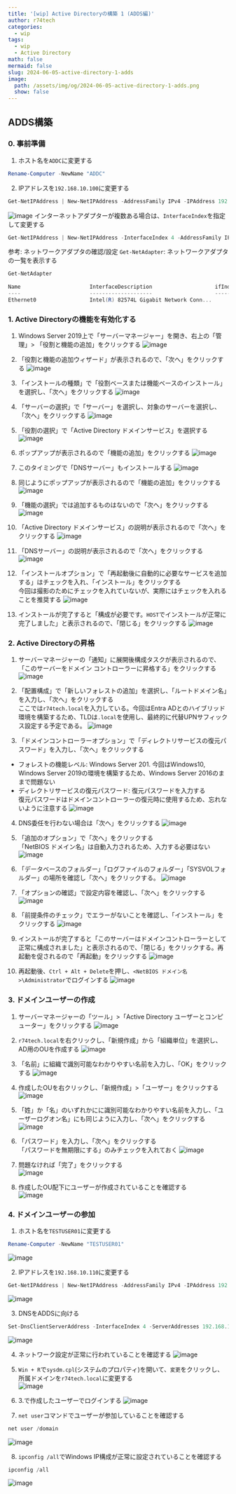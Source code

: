 ```yaml
---
title: '[wip] Active Directoryの構築 1 (ADDS編)'
author: r74tech
categories:
  - wip
tags:
  - wip
  - Active Directory
math: false
mermaid: false
slug: 2024-06-05-active-directory-1-adds
image:
  path: /assets/img/og/2024-06-05-active-directory-1-adds.png
  show: false
---
```


## ADDS構築
### 0. 事前準備

1. ホスト名を`ADDC`に変更する
```powershell
Rename-Computer -NewName "ADDC"
```

2. IPアドレスを`192.168.10.100`に変更する
```powershell
Get-NetIPAddress | New-NetIPAddress -AddressFamily IPv4 -IPAddress 192.168.10.100 -PrefixLength 24
```
![image](/assets/img/post/2024-06-05/adds00/001.png)
インターネットアダプターが複数ある場合は、`InterfaceIndex`を指定して変更する
```powershell
Get-NetIPAddress | New-NetIPAddress -InterfaceIndex 4 -AddressFamily IPv4 -IPAddress
```
参考: ネットワークアダプタの確認/設定
`Get-NetAdapter`: ネットワークアダプタの一覧を表示する
```powershell
Get-NetAdapter
​
Name                      InterfaceDescription                    ifIndex Status       MacAddress             LinkSpeed
----                      --------------------                    ------- ------       ----------             ---------
Ethernet0                 Intel(R) 82574L Gigabit Network Conn...       4 Up           00-0C-29-3D-5E-1.        1 Gbps
```


### 1. Active Directoryの機能を有効化する
1. Windows Server 2019上で「サーバーマネージャー」を開き、右上の「管理」> 「役割と機能の追加」をクリックする
![image](/assets/img/post/2024-06-05/adds01/001.png)

2. 「役割と機能の追加ウィザード」が表示されるので、「次へ」をクリックする
![image](/assets/img/post/2024-06-05/adds01/002.png)

3. 「インストールの種類」で「役割ベースまたは機能ベースのインストール」を選択し、「次へ」をクリックする
![image](/assets/img/post/2024-06-05/adds01/003.png)

4. 「サーバーの選択」で「サーバー」を選択し、対象のサーバーを選択し、「次へ」をクリックする
![image](/assets/img/post/2024-06-05/adds01/004.png)

5. 「役割の選択」で「Active Directory ドメインサービス」を選択する
![image](/assets/img/post/2024-06-05/adds01/005.png)

6. ポップアップが表示されるので「機能の追加」をクリックする
![image](/assets/img/post/2024-06-05/adds01/006.png)

7. このタイミングで「DNSサーバー」もインストールする
![image](/assets/img/post/2024-06-05/adds01/007.png)

8. 同じようにポップアップが表示されるので「機能の追加」をクリックする
![image](/assets/img/post/2024-06-05/adds01/008.png)

9. 「機能の選択」では追加するものはないので「次へ」をクリックする
![image](/assets/img/post/2024-06-05/adds01/009.png)

10. 「Active Directory ドメインサービス」の説明が表示されるので「次へ」をクリックする
![image](/assets/img/post/2024-06-05/adds01/010.png)

11. 「DNSサーバー」の説明が表示されるので「次へ」をクリックする
![image](/assets/img/post/2024-06-05/adds01/011.png)

12. 「インストールオプション」で「再起動後に自動的に必要なサービスを追加する」はチェックを入れ、「インストール」をクリックする  
今回は撮影のためにチェックを入れていないが、実際にはチェックを入れることを推奨する
![image](/assets/img/post/2024-06-05/adds01/012.png)

13. インストールが完了すると「構成が必要です。`HOST`でインストールが正常に完了しました」と表示されるので、「閉じる」をクリックする
![image](/assets/img/post/2024-06-05/adds01/013.png)

### 2. Active Directoryの昇格

1. サーバーマネージャーの「通知」に展開後構成タスクが表示されるので、「このサーバーをドメイン コントローラーに昇格する」をクリックする
![image](/assets/img/post/2024-06-05/adds02/014.png)

2. 「配置構成」で「新しいフォレストの追加」を選択し、「ルートドメイン名」を入力し、「次へ」をクリックする  
ここでは`r74tech.local`を入力している。今回はEntra ADとのハイブリッド環境を構築するため、TLDは`.local`を使用し、最終的に代替UPNサフィックス設定する予定である。
![image](/assets/img/post/2024-06-05/adds02/015.png)

3. 「ドメインコントローラーオプション」で「ディレクトリサービスの復元パスワード」を入力し、「次へ」をクリックする
  * フォレストの機能レベル: Windows Server 201. 
    今回はWindows10, Windows Server 2019の環境を構築するため、Windows Server 2016のままで問題ない
  * ディレクトリサービスの復元パスワード: 復元パスワードを入力する  
    復元パスワードはドメインコントローラーの復元時に使用するため、忘れないように注意する
![image](/assets/img/post/2024-06-05/adds02/016.png)

4.  DNS委任を行わない場合は「次へ」をクリックする
![image](/assets/img/post/2024-06-05/adds02/017.png)

18.  「追加のオプション」で「次へ」をクリックする  
「NetBIOS ドメイン名」は自動入力されるため、入力する必要はない
<span id="NetBIOS"></span>
![image](/assets/img/post/2024-06-05/adds02/018.png)

19. 「データベースのフォルダー」「ログファイルのフォルダー」「SYSVOLフォルダー」の場所を確認し「次へ」をクリックする。
![image](/assets/img/post/2024-06-05/adds02/019.png)

20. 「オプションの確認」で設定内容を確認し、「次へ」をクリックする
![image](/assets/img/post/2024-06-05/adds02/020.png)

21. 「前提条件のチェック」でエラーがないことを確認し、「インストール」をクリックする
![image](/assets/img/post/2024-06-05/adds02/021.png)

22. インストールが完了すると「このサーバーはドメインコントローラーとして正常に構成されました」と表示されるので、「閉じる」をクリックする。再起動を促されるので「再起動」をクリックする
![image](/assets/img/post/2024-06-05/adds02/022.png)

23. 再起動後、`Ctrl + Alt + Delete`を押し、`<NetBIOS ドメイン名>\Administrator`でログインする
![image](/assets/img/post/2024-06-05/adds02/023.png)

### 3. ドメインユーザーの作成
1. サーバーマネージャーの「ツール」>「Active Directory ユーザーとコンピューター」をクリックする
![image](/assets/img/post/2024-06-05/adds03/001.png)

1. `r74tech.local`を右クリックし、「新規作成」から「組織単位」を選択し、AD用のOUを作成する
![image](/assets/img/post/2024-06-05/adds03/002.png)

1. 「名前」に組織で識別可能なわかりやすい名前を入力し、「OK」をクリックする
![image](/assets/img/post/2024-06-05/adds03/003.png)

1. 作成したOUを右クリックし、「新規作成」>「ユーザー」をクリックする  
![image](/assets/img/post/2024-06-05/adds03/004.png)

1. 「姓」か「名」のいずれかにに識別可能なわかりやすい名前を入力し、「ユーザーログオン名」にも同じように入力し、「次へ」をクリックする  
![image](/assets/img/post/2024-06-05/adds03/005.png)

1. 「パスワード」を入力し、「次へ」をクリックする  
「パスワードを無期限にする」のみチェックを入れておく
![image](/assets/img/post/2024-06-05/adds03/006.png)

1. 問題なければ「完了」をクリックする  
![image](/assets/img/post/2024-06-05/adds03/007.png)

1. 作成したOU配下にユーザーが作成されていることを確認する  
![image](/assets/img/post/2024-06-05/adds03/008.png)

### 4. ドメインユーザーの参加
1. ホスト名を`TESTUSER01`に変更する
```powershell
Rename-Computer -NewName "TESTUSER01"
```  
![image](/assets/img/post/2024-06-05/adds04/001.png)

2. IPアドレスを`192.168.10.110`に変更する
```powershell
Get-NetIPAddress | New-NetIPAddress -AddressFamily IPv4 -IPAddress 192.168.10.110 -PrefixLength 24
```
![image](/assets/img/post/2024-06-05/adds04/002.png)

3. DNSをADDSに向ける  
```powershell
Set-DnsClientServerAddress -InterfaceIndex 4 -ServerAddresses 192.168.10.100
```
![image](/assets/img/post/2024-06-05/adds04/005.png)

4. ネットワーク設定が正常に行われていることを確認する
![image](/assets/img/post/2024-06-05/adds04/006.png)

5. `Win + R`で`sysdm.cpl`(システムのプロパティ)を開いて、`変更`をクリックし、所属ドメインを`r74tech.local`に変更する  
![image](/assets/img/post/2024-06-05/adds04/007.png)

6. 3.で作成したユーザーでログインする
![image](/assets/img/post/2024-06-05/adds04/008.png)

7. `net user`コマンドでユーザーが参加していることを確認する
```powershell
net user /domain
```
![image](/assets/img/post/2024-06-05/adds04/013.png)

8. `ipconfig /all`でWindows IP構成が正常に設定されていることを確認する
```powershell
ipconfig /all
```
![image](/assets/img/post/2024-06-05/adds04/014.png)



